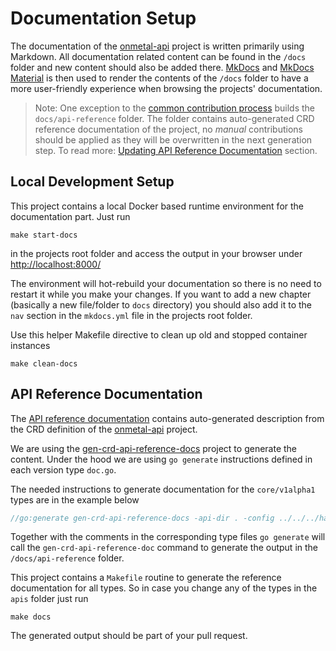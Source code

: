 # Documentation Setup

The documentation of the [onmetal-api](https://github.com/onmetal/onmetal-api) project is written primarily using Markdown. 
All documentation related content can be found in the `/docs` folder and new content should also be added there. 
[MkDocs](https://www.mkdocs.org/) and [MkDocs Material](https://squidfunk.github.io/mkdocs-material/) is then used to 
render the contents of the `/docs` folder to have a more user-friendly experience when browsing the projects' documentation.

> Note:  One exception to the [common contribution process](/development/contribution/#steps-to-contribute) builds  the `docs/api-reference` folder. 
The folder contains auto-generated CRD reference documentation of the project,  no _manual_ contributions should be applied as they will be overwritten in the next generation step.
To read more:  [Updating API Reference Documentation](#api-reference-documentation) section.

## Local Development Setup

This project contains a local Docker based runtime environment for the documentation part. Just run

```shell
make start-docs
```

in the projects root folder and access the output in your browser under <http://localhost:8000/>

The environment will hot-rebuild your documentation  so there is no need to restart it while you make your changes.
If you want to add a new chapter (basically a new file/folder to `docs` directory) you should also add it to the `nav` section in the `mkdocs.yml` file in the projects root folder.

Use this helper Makefile directive to clean up old and stopped container instances 

```shell
make clean-docs
```

## API Reference Documentation

The [API reference documentation](/api-reference/overview/) contains auto-generated description from the CRD definition of the [onmetal-api](https://github.com/onmetal/onmetal-api) project.

We are using the [gen-crd-api-reference-docs](https://github.com/ahmetb/gen-crd-api-reference-docs) project
to generate the content. Under the hood we are using `go generate` instructions defined in each version type
`doc.go`.

The needed instructions to generate documentation for the `core/v1alpha1` types are  in the example below 

```go
//go:generate gen-crd-api-reference-docs -api-dir . -config ../../../hack/api-reference/core-config.json -template-dir ../../../hack/api-reference/template -out-file ../../../docs/api-reference/core.md
```

Together with the comments in the corresponding type files `go generate` will call the `gen-crd-api-reference-doc` command
to generate the output in the `/docs/api-reference` folder.

This project contains a `Makefile` routine to generate the reference documentation for all types. So in case you change 
any of the types in the `apis` folder just run

```shell
make docs
```

The generated output should be part of your pull request.